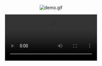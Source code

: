 <center>

![demo.gif](demo.gif)

![demo.mp4](https://github-production-user-asset-6210df.s3.amazonaws.com/12659763/237520274-14edc37b-3387-40bc-a783-438c13159af5.mp4)

</center>